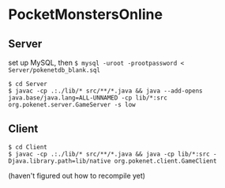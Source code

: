 # PocketMonstersOnline

## Server

set up MySQL, then `$ mysql -uroot -prootpassword < Server/pokenetdb_blank.sql`

```
$ cd Server
$ javac -cp .:./lib/* src/**/*.java && java --add-opens java.base/java.lang=ALL-UNNAMED -cp lib/*:src org.pokenet.server.GameServer -s low
```

## Client

```
$ cd Client
$ javac -cp .:./lib/* src/**/*.java && java -cp lib/*:src -Djava.library.path=lib/native org.pokenet.client.GameClient
```

(haven't figured out how to recompile yet)
